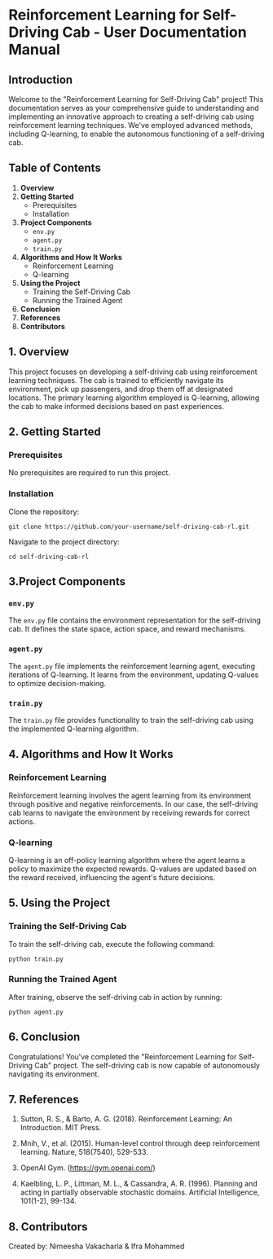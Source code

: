 # Reinforcement Learning for Self-Driving Cab - User Documentation Manual
## Introduction
Welcome to the "Reinforcement Learning for Self-Driving Cab" project! This documentation serves as your comprehensive guide to understanding and implementing an innovative approach to creating a self-driving cab using reinforcement learning techniques. We've employed advanced methods, including Q-learning, to enable the autonomous functioning of a self-driving cab.
## Table of Contents
1. **Overview**
2. **Getting Started**
   - Prerequisites
   - Installation
3. **Project Components**
   - ```env.py```
   - ```agent.py```
   - ```train.py```
4. **Algorithms and How It Works**
   - Reinforcement Learning
   - Q-learning
5. **Using the Project**
   - Training the Self-Driving Cab
   - Running the Trained Agent
6. **Conclusion**
7. **References**
8. **Contributors**
## 1. **Overview**
This project focuses on developing a self-driving cab using reinforcement learning techniques. The cab is trained to efficiently navigate its environment, pick up passengers, and drop them off at designated locations. The primary learning algorithm employed is Q-learning, allowing the cab to make informed decisions based on past experiences.
## 2. **Getting Started**
### Prerequisites
No prerequisites are required to run this project.
### Installation
Clone the repository:
  ```
git clone https://github.com/your-username/self-driving-cab-rl.git
```
Navigate to the project directory:
```
cd self-driving-cab-rl
```
## 3.**Project Components**
### ```env.py```
The ```env.py``` file contains the environment representation for the self-driving cab. It defines the state space, action space, and reward mechanisms.
### ```agent.py```
The ```agent.py``` file implements the reinforcement learning agent, executing iterations of Q-learning. It learns from the environment, updating Q-values to optimize decision-making.
### ```train.py```
The ```train.py``` file provides functionality to train the self-driving cab using the implemented Q-learning algorithm.
## 4. Algorithms and How It Works
### Reinforcement Learning
Reinforcement learning involves the agent learning from its environment through positive and negative reinforcements. In our case, the self-driving cab learns to navigate the environment by receiving rewards for correct actions.

### Q-learning
Q-learning is an off-policy learning algorithm where the agent learns a policy to maximize the expected rewards. Q-values are updated based on the reward received, influencing the agent's future decisions.
## 5. Using the Project
### Training the Self-Driving Cab
To train the self-driving cab, execute the following command:
```
python train.py
```
### Running the Trained Agent
After training, observe the self-driving cab in action by running:
```
python agent.py
```
## 6. Conclusion
Congratulations! You've completed the "Reinforcement Learning for Self-Driving Cab" project. The self-driving cab is now capable of autonomously navigating its environment.
## 7. References
1. Sutton, R. S., & Barto, A. G. (2018). Reinforcement Learning: An Introduction. MIT Press.

2. Mnih, V., et al. (2015). Human-level control through deep reinforcement learning. Nature, 518(7540), 529-533.

3. OpenAI Gym. (https://gym.openai.com/)

4. Kaelbling, L. P., Littman, M. L., & Cassandra, A. R. (1996). Planning and acting in partially observable stochastic domains. Artificial Intelligence, 101(1-2), 99-134.
## 8. Contributors
Created by: Nimeesha Vakacharla & Ifra Mohammed 
